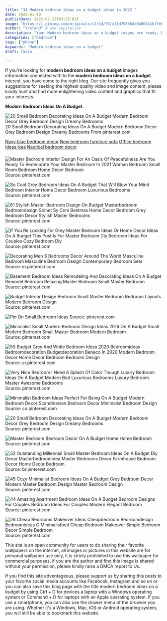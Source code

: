 ```yaml
---
title: "34 Modern bedroom ideas on a budget ideas in 2022 "
date: 2022-01-19
publishDate: 2022-07-13T03:25:03Z
image: "https://i.pinimg.com/originals/c2/1d/70/c21d708663e8b863b1bf7eb2f31a5a0f.jpg"
author: "Ireland" # use capitalize
description: "Your Modern bedroom ideas on a budget images are ready. Modern bedroom ideas on a budget are a topic that is being searched for and liked by netizens now. You can Find and Download the Modern bedroom ideas on a budget files here. Download all royalty-free vectors."
categories: ["bedroom"]
tags: ["phone"]
keywords: "Modern bedroom ideas on a budget"
draft: false

---
```


If you're looking for **modern bedroom ideas on a budget** images information connected with to the **modern bedroom ideas on a budget** interest, you have come to the right  blog.  Our site frequently  gives you  suggestions  for seeking  the highest  quality video and image  content, please kindly hunt and find more enlightening video content and graphics  that fit your interests.

**Modern Bedroom Ideas On A Budget**. 

![20 Small Bedroom Decorating Ideas On A Budget Modern Bedroom Decor Grey Bedroom Design Dreamy Bedrooms](https://i.pinimg.com/736x/99/6a/0d/996a0dccd2ac18d9c259dd7b24d86812.jpg "20 Small Bedroom Decorating Ideas On A Budget Modern Bedroom Decor Grey Bedroom Design Dreamy Bedrooms")
20 Small Bedroom Decorating Ideas On A Budget Modern Bedroom Decor Grey Bedroom Design Dreamy Bedrooms From pinterest.com

[Navy blue bedroom decor](/navy-blue-bedroom-decor/)
[New bedroom furniture sofa](/new-bedroom-furniture-sofa/)
[Office bedroom ideas ikea](/office-bedroom-ideas-ikea/)
[Nautical bedroom decor](/nautical-bedroom-decor/)



### 

 


![Master Bedroom Interior Design For An Oasis Of Peacefulness Are You Ready To Redecorate Your Master Bedroom In 2021 Woman Bedroom Small Room Bedroom Home Decor Bedroom](https://i.pinimg.com/564x/3d/85/a5/3d85a5ae119c48decebf6c840935fdef.jpg "Master Bedroom Interior Design For An Oasis Of Peacefulness Are You Ready To Redecorate Your Master Bedroom In 2021 Woman Bedroom Small Room Bedroom Home Decor Bedroom")
Source: pinterest.com

 

![So Cool Grey Bedroom Ideas On A Budget That Will Blow Your Mind Bedroom Interior Home Decor Bedroom Luxurious Bedrooms](https://i.pinimg.com/originals/80/63/62/8063625e13de4fc6df5fb146e8482640.jpg "So Cool Grey Bedroom Ideas On A Budget That Will Blow Your Mind Bedroom Interior Home Decor Bedroom Luxurious Bedrooms")
Source: pinterest.com

 

![61 Stylish Master Bedroom Design On Budget Masterbedroom Bedroomdesign Solnet Sy Com Bestmas Home Decor Bedroom Grey Bedroom Decor Stylish Master Bedrooms](https://i.pinimg.com/736x/5f/2e/f4/5f2ef43f7c70df3e51e91c305b6d7375.jpg "61 Stylish Master Bedroom Design On Budget Masterbedroom Bedroomdesign Solnet Sy Com Bestmas Home Decor Bedroom Grey Bedroom Decor Stylish Master Bedrooms")
Source: pinterest.com

 

![If You Re Looking For Grey Master Bedroom Ideas Or Home Decor Ideas On A Budget This Post Is For Master Bedroom Diy Bedroom Ideas For Couples Cozy Bedroom Diy](https://i.pinimg.com/736x/81/16/ff/8116ff019a46a1224e80260611fa8a62.jpg "If You Re Looking For Grey Master Bedroom Ideas Or Home Decor Ideas On A Budget This Post Is For Master Bedroom Diy Bedroom Ideas For Couples Cozy Bedroom Diy")
Source: pinterest.com

 

![Decorating Men S Bedrooms Decor Around The World Masculine Bedroom Masculine Bedroom Design Contemporary Bedroom Sets](https://i.pinimg.com/736x/ab/93/a3/ab93a3d58f933ea5733f73294787651e.jpg "Decorating Men S Bedrooms Decor Around The World Masculine Bedroom Masculine Bedroom Design Contemporary Bedroom Sets")
Source: in.pinterest.com

 

![Basement Bedroom Ideas Remodeling And Decorating Ideas On A Budget Remodel Bedroom Relaxing Master Bedroom Small Master Bedroom](https://i.pinimg.com/474x/13/fd/2b/13fd2b6bca07fc6761d32a8af93c612c.jpg "Basement Bedroom Ideas Remodeling And Decorating Ideas On A Budget Remodel Bedroom Relaxing Master Bedroom Small Master Bedroom")
Source: pinterest.com

 

![Budget Interior Design Bedroom Small Master Bedroom Bedroom Layouts Modern Bedroom Design](https://i.pinimg.com/originals/24/72/e2/2472e297214c68f1137dfdf6a2005bed.jpg "Budget Interior Design Bedroom Small Master Bedroom Bedroom Layouts Modern Bedroom Design")
Source: pinterest.com

 

![Pin On Small Bedroom Ideas](https://i.pinimg.com/736x/3a/dd/38/3add38c1743a0ffb2694b8ba444c8fb5.jpg "Pin On Small Bedroom Ideas")
Source: pinterest.com

 

![Minimalist Small Modern Bedroom Design Ideas 2016 On A Budget Small Modern Bedroom Small Master Bedroom Modern Bedroom](https://i.pinimg.com/originals/b0/c8/0d/b0c80d2a64a3de2c19ea5b66f6283582.jpg "Minimalist Small Modern Bedroom Design Ideas 2016 On A Budget Small Modern Bedroom Small Master Bedroom Modern Bedroom")
Source: pinterest.com

 

![50 Budget Grey And White Bedroom Ideas 2020 Bedroomideas Bedroomdecoration Budgetdecoration Beneco In 2020 Modern Bedroom Decor Home Decor Bedroom Bedroom Design](https://i.pinimg.com/736x/d9/9c/64/d99c64530834128fc24ed83475834cb5.jpg "50 Budget Grey And White Bedroom Ideas 2020 Bedroomideas Bedroomdecoration Budgetdecoration Beneco In 2020 Modern Bedroom Decor Home Decor Bedroom Bedroom Design")
Source: ar.pinterest.com

 

![Very Nice Bedroom I Need A Splash Of Color Though Luxury Bedroom Ideas On A Budget Modern Bed Luxurious Bedrooms Luxury Bedroom Master Awesome Bedrooms](https://i.pinimg.com/736x/a9/5c/15/a95c15f068c08d68d6b400366a488a15.jpg "Very Nice Bedroom I Need A Splash Of Color Though Luxury Bedroom Ideas On A Budget Modern Bed Luxurious Bedrooms Luxury Bedroom Master Awesome Bedrooms")
Source: pinterest.com

 

![Minimalist Bedroom Ideas Perfect For Being On A Budget Modern Bedroom Decor Scandinavian Bedroom Decor Minimalist Bedroom Design](https://i.pinimg.com/originals/cc/cf/11/cccf114a2762329d8c12acd352b73aaf.jpg "Minimalist Bedroom Ideas Perfect For Being On A Budget Modern Bedroom Decor Scandinavian Bedroom Decor Minimalist Bedroom Design")
Source: co.pinterest.com

 

![20 Small Bedroom Decorating Ideas On A Budget Modern Bedroom Decor Grey Bedroom Design Dreamy Bedrooms](https://i.pinimg.com/736x/99/6a/0d/996a0dccd2ac18d9c259dd7b24d86812.jpg "20 Small Bedroom Decorating Ideas On A Budget Modern Bedroom Decor Grey Bedroom Design Dreamy Bedrooms")
Source: pinterest.com

 

![Master Bedroom Bedroom Decor On A Budget Home Home Bedroom](https://i.pinimg.com/originals/12/49/8f/12498f0ba3e3c0b1025e6cd36e46cb5b.jpg "Master Bedroom Bedroom Decor On A Budget Home Home Bedroom")
Source: pinterest.com

 

![32 Outstanding Millennial Small Master Bedroom Ideas On A Budget Diy Decor Masterbedroomidea Master Bedrooms Decor Farmhouse Bedroom Decor Home Decor Bedroom](https://i.pinimg.com/originals/ae/c9/95/aec995f01be5bef76fd0a84968e21021.png "32 Outstanding Millennial Small Master Bedroom Ideas On A Budget Diy Decor Masterbedroomidea Master Bedrooms Decor Farmhouse Bedroom Decor Home Decor Bedroom")
Source: br.pinterest.com

 

![45 Cozy Minimalist Bedroom Ideas On A Budget Grey Bedroom Decor Modern Master Bedroom Design Master Bedroom Design](https://i.pinimg.com/originals/c9/a6/2a/c9a62a247f142a7a1757d69d53aed20b.jpg "45 Cozy Minimalist Bedroom Ideas On A Budget Grey Bedroom Decor Modern Master Bedroom Design Master Bedroom Design")
Source: pinterest.com

 

![44 Amazing Apartment Bedroom Ideas On A Budget Bedroom Designs For Couples Bedroom Ideas For Couples Modern Elegant Bedroom](https://i.pinimg.com/originals/a8/8b/cb/a88bcba08c16033b4424bcec6735a850.jpg "44 Amazing Apartment Bedroom Ideas On A Budget Bedroom Designs For Couples Bedroom Ideas For Couples Modern Elegant Bedroom")
Source: pinterest.com

 

![26 Cheap Bedrooms Makeover Ideas Cheapbedroom Bedroomdesign Bedroomideas G Minimalistbed Cheap Bedroom Makeover Simple Bedroom Decor Simple Bedroom](https://i.pinimg.com/originals/c2/1d/70/c21d708663e8b863b1bf7eb2f31a5a0f.jpg "26 Cheap Bedrooms Makeover Ideas Cheapbedroom Bedroomdesign Bedroomideas G Minimalistbed Cheap Bedroom Makeover Simple Bedroom Decor Simple Bedroom")
Source: pinterest.com

 

This site is an open community for users to do sharing their favorite wallpapers on the internet, all images or pictures in this website are for personal wallpaper use only, it is stricly prohibited to use this wallpaper for commercial purposes, if you are the author and find this image is shared without your permission, please kindly raise a DMCA report to Us.

If you find this site adventageous, please support us by sharing this posts to your favorite social media accounts like Facebook, Instagram and so on or you can also save this blog page with the title modern bedroom ideas on a budget by using Ctrl + D for devices a laptop with a Windows operating system or Command + D for laptops with an Apple operating system. If you use a smartphone, you can also use the drawer menu of the browser you are using. Whether it's a Windows, Mac, iOS or Android operating system, you will still be able to bookmark this website.
